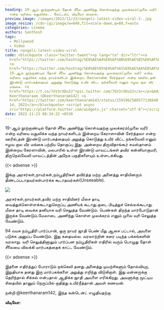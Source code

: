```yaml
---
heading: 19-ஆம் நூற்றாண்டில் தோள் சீலை அணிந்து கொள்வதற்கு முலக்கரம்(முலை வரி)
  என்ற வரியை வசூலிக்க.. லேட்டஸ்ட் வீடியோ வைரல்.
preview_image: /images/2022/11/23/nangeli-latest-video-viral-2-.jpg
image_resize: /cdn-cgi/image/w=640,fit=scale-down,q=80,f=auto
categories: cinema
authors: Santhosh
tags:
  - Mollywood
  - Video
title: nangeli-latest-video-viral
code: <blockquote class="twitter-tweet"><p lang="ta" dir="ltr"><a
  href="https://twitter.com/hashtag/%E0%AE%A4%E0%AF%8B%E0%AE%B3%E0%AF%8D%E0%AE%9A%E0%AF%80%E0%AE%B2%E0%AF%88_%E0%AE%AA%E0%AF%81%E0%AE%B0%E0%AE%9F%E0%AF%8D%E0%AE%9A%E0%AE%BF?src=hash&amp;ref_src=twsrc%5Etfw">#தோள்சீலை_புரட்சி</a>
  <a
  href="https://twitter.com/hashtag/%E0%AE%95%E0%AF%81%E0%AE%AA%E0%AF%8D%E0%AE%AA%E0%AE%BE%E0%AE%AF_%E0%AE%AA%E0%AF%81%E0%AE%B0%E0%AE%9F%E0%AF%8D%E0%AE%9A%E0%AE%BF?src=hash&amp;ref_src=twsrc%5Etfw">#குப்பாய_புரட்சி</a><br><br>
  19-ஆம் நூற்றாண்டில் தோள் சீலை அணிந்து கொள்வதற்கு முலக்கரம்(முலை வரி) என்ற
  வரியை வசூலிக்க வந்த நாயர்களிடம் இன்றைய கேராளாவின் சேர்த்தலா என்ற ஊரில்,தன்
  இரண்டு மார்பகத்தையும் அறுத்து கொடுத்து உயிர் விட்ட நங்கவேலி எனும் ஈழவ குல வீர
  மங்கை. <a
  href="https://t.co/7GV3rXDu3J">pic.twitter.com/7GV3rXDu3J</a></p>&mdash;
  Keerthanaraam (@keerthanaram142) <a
  href="https://twitter.com/keerthanaram142/status/1591962588577136640?ref_src=twsrc%5Etfw">November
  14, 2022</a></blockquote> <script async
  src="https://platform.twitter.com/widgets.js" charset="utf-8"></script>
date: 2022-11-23 08:34:22 +0530
---
```



19-ஆம் நூற்றாண்டில் தோள் சீலை அணிந்து கொள்வதற்கு முலக்கரம்(முலை வரி) என்ற வரியை வசூலிக்க வந்த நாயர்களிடம் இன்றைய கேராளாவின் சேர்த்தலா என்ற ஊரில்,தன் இரண்டு மார்பகத்தையும் அறுத்து கொடுத்து உயிர் விட்ட நங்கவேலி எனும் ஈழவ குல வீர மங்கை பற்றிய தொகுப்பு இது. அன்றைய திருவிதாங்கூர் சமஸ்தானம் இன்றைய கேரளாவின், மலபாரில் உள்ள இரண்டு மாவட்டங்கள் தவிர கன்னியாகுமரி, திருநெல்வேலி மாவட்டத்தின் அநேக பகுதிகளையும் உள்ளடக்கியது.

{{< adsense >}}

இங்கு அரசர்கள்,நாயர்கள்,நம்பூதிரிகள் தவிர்த்த மற்ற அனைத்து சாதியினரும் தீண்டப்படாதவர்கள்பார்க்க கூடாதவர்கள்(Unseeable).

![](/images/2022/11/23/nangeli-latest-video-viral-1-.jpg)

அரசர்கள்,நாயர்கள்,தவிர மற்ற சாதியினர் மீசை தாடி வைத்துக்கொள்ளக்கூடாதுசெருப்பு அணியக் கூடாது.குடை பிடித்துச் செல்லக்கூடாது. மீசை தாடி வைக்க தனியாக வரி செலுத்த வேண்டும்.
பெண்கள் திறந்த மார்போடுதான் இருக்க வேண்டும்.மேலாடை அணிந்து கொள்ள முலக்கரம் எனும் முலை வரி செலுத்த வேண்டும்.

94 வயசு நம்பூதிரி பார்ப்பான், ஒரு நாயர் ஜாதி பெண் மீது ஆசை பட்டால், அவளை படுக்க அனுப்ப வேண்டும். 
இது கதையல்ல.
வரலாற்றின் கரை படிந்த பக்கங்களின் வரலாறு.
வரி செலுத்தினாலும் பார்ப்பன நம்பூதிரிகள் எதிரில் வரும் பொழுது தோள் சீலையை விலக்கி மார்பகத்தைக் காட்ட வேண்டும்.

{{< adsense >}}

இதனை எதிர்த்துப் போராடும் நங்கெலி தனது அனைத்து முயற்சிகளும் தோல்வியுற, இறுதியாக தனது இரு மார்பகங்களை அறுத்து எறிந்து விடுகிறாள். இது மன்னருக்கு தெரிந்தால் சிக்கல் என்பதால் ஆதிக்க ஜாதி அவளை எரிக்கிறது. அவளுக்கு மூட்டிய சிதையில் தானும் நெருப்பில் குதித்து உயிர்நீத்தான் அவள் கணவன்.

நன்றி @keerthanaram142, இந்த கன்டென்ட் எழுதியதற்கு.

**வீடியோ:**